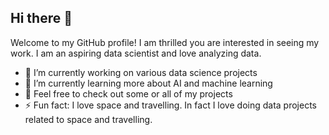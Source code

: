 ## Hi there 👋

Welcome to my GitHub profile! I am thrilled you are interested in seeing my work. I am an aspiring data scientist and love analyzing data. 


- 🔭 I’m currently working on various data science projects
- 🌱 I’m currently learning more about AI and machine learning
- 💬 Feel free to check out some or all of my projects
- ⚡ Fun fact: I love space and travelling. In fact I love doing data projects related to space and travelling. 
